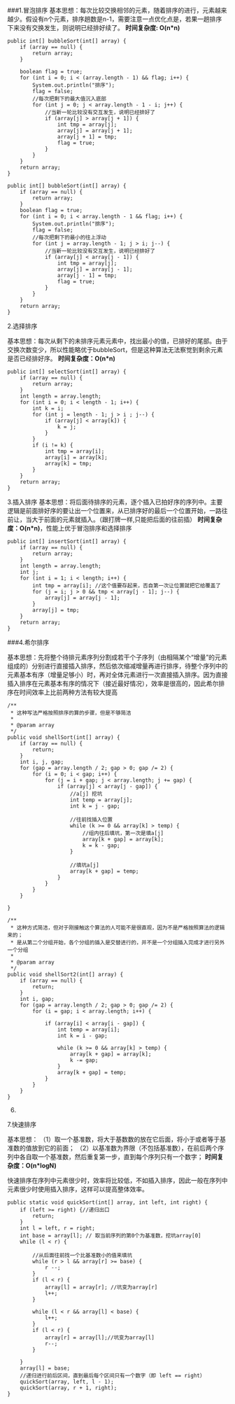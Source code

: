 ###1.冒泡排序
基本思想：每次比较交换相邻的元素，随着排序的进行，元素越来越少。假设有n个元素，排序趟数是n-1，需要注意一点优化点是，若果一趟排序下来没有交换发生，则说明已经排好续了。
**时间复杂度: O(n*n)**

```
public int[] bubbleSort(int[] array) {
    if (array == null) {
        return array;
    }

    boolean flag = true;
    for (int i = 0; i < (array.length - 1) && flag; i++) {
        System.out.println("排序");
        flag = false;
        //每次把剩下的最大值沉入底部
        for (int j = 0; j < array.length - 1 - i; j++) {
            //当新一轮比较没有交互发生，说明已经排好了
            if (array[j] > array[j + 1]) {
                int tmp = array[j];
                array[j] = array[j + 1];
                array[j + 1] = tmp;
                flag = true;
            }
        }
    }
    return array;
}

public int[] bubbleSort(int[] array) {
    if (array == null) {
        return array;
    }
    boolean flag = true;
    for (int i = 0; i < array.length - 1 && flag; i++) {
        System.out.println("排序");
        flag = false;
        //每次把剩下的最小的往上浮动
        for (int j = array.length - 1; j > i; j--) {
            //当新一轮比较没有交互发生，说明已经排好了
            if (array[j] < array[j - 1]) {
                int tmp = array[j];
                array[j] = array[j - 1];
                array[j - 1] = tmp;
                flag = true;
            }
        }
    }
    return array;
}
```

2.选择排序

基本思想：每次从剩下的未排序元素元素中，找出最小的值，已排好的尾部。由于交换次数变少，所以性能略优于bubbleSort，但是这种算法无法察觉到剩余元素是否已经排好序。
**时间复杂度：O(n*n)**

```
public int[] selectSort(int[] array) {
    if (array == null) {
        return array;
    }
    int length = array.length;
    for (int i = 0; i < length - 1; i++) {
        int k = i;
        for (int j = length - 1; j > i ; j--) {
            if (array[j] < array[k]) {
                k = j;
            }
        }
        if (i != k) {
            int tmp = array[i];
            array[i] = array[k];
            array[k] = tmp;
        }
    }
    return array;
}
```

3.插入排序
基本思想：将后面待排序的元素，逐个插入已拍好序的序列中。主要逻辑是前面排好序的要让出一个位置来，从已排序好的最后一个位置开始，一路往前让，当大于前面的元素就插入。（跟打牌一样,只能把后面的往前插）
**时间复杂度：O(n*n)**，性能上优于冒泡排序和选择排序
```
public int[] insertSort(int[] array) {
    if (array == null) {
        return array;
    }
    int length = array.length;
    int j;
    for (int i = 1; i < length; i++) {
        int tmp = array[i]; //这个值要存起来，否自第一次让位置就把它给覆盖了
        for (j = i; j > 0 && tmp < array[j - 1]; j--) {
            array[j] = array[j - 1];
        }
        array[j] = tmp;
    }
    return array;
}
```
###4.希尔排序

基本思想：先将整个待排元素序列分割成若干个子序列（由相隔某个“增量”的元素组成的）分别进行直接插入排序，然后依次缩减增量再进行排序，待整个序列中的元素基本有序（增量足够小）时，再对全体元素进行一次直接插入排序。因为直接插入排序在元素基本有序的情况下（接近最好情况），效率是很高的，因此希尔排序在时间效率上比前两种方法有较大提高
```
/**
 * 这种写法严格按照排序的算的步骤，但是不够简洁
 *
 * @param array
 */
public void shellSort(int[] array) {
    if (array == null) {
        return;
    }
    int i, j, gap;
    for (gap = array.length / 2; gap > 0; gap /= 2) {
        for (i = 0; i < gap; i++) {
            for (j = i + gap; j < array.length; j += gap) {
                if (array[j] < array[j - gap]) {
                    //a[j] 挖坑
                    int temp = array[j];
                    int k = j - gap;

                    //往前找插入位置
                    while (k >= 0 && array[k] > temp) {
                        //组内往后填坑，第一次是填a[j]
                        array[k + gap] = array[k];
                        k = k - gap;
                    }

                    //填坑a[j]
                    array[k + gap] = temp;
                }
            }
        }
    }

}

/**
 * 这种方式简洁，但对于刚接触这个算法的人可能不是很直观，因为不是严格按照算法的逻辑来的；
 * 是从第二个分组开始，各个分组的插入是交替进行的，并不是一个分组插入完成才进行另外一个分组
 *
 * @param array
 */
public void shellSort2(int[] array) {
    if (array == null) {
        return;
    }
    int i, gap;
    for (gap = array.length / 2; gap > 0; gap /= 2) {
        for (i = gap; i < array.length; i++) {

            if (array[i] < array[i - gap]) {
                int temp = array[i];
                int k = i - gap;

                while (k >= 0 && array[k] > temp) {
                    array[k + gap] = array[k];
                    k -= gap;
                }
                array[k + gap] = temp;
            }
        }
    }
}
```

6.

7.快速排序

基本思想：
（1）取一个基准数，将大于基数数的放在它后面，将小于或者等于基准数的值放到它的前面；
（2）以基准数为界限（不包括基准数），在前后两个序列中各自取一个基准数，然后重复第一步，直到每个序列只有一个数字；
**时间复杂度：O(n*logN)**

快速排序在序列中元素很少时，效率将比较低，不如插入排序，因此一般在序列中元素很少时使用插入排序，这样可以提高整体效率。

```
public static void quickSort(int[] array, int left, int right) {
    if (left >= right) {//递归出口
        return; 
    }
    int l = left, r = right;
    int base = array[l]; // 取当前序列的第0个为基准数，挖坑array[0]
    while (l < r) {

        //从后面往前找一个比基准数小的值来填坑
        while (r > l && array[r] >= base) {
            r --;
        }
        if (l < r) {
            array[l] = array[r]; //坑变为array[r]
            l++;
        }

        while (l < r && array[l] < base) {
            l++;
        }
        if (l < r) {
            array[r] = array[l];//坑变为array[l]
            r--;
        }

    }
    array[l] = base;
    //递归进行前后区间，直到最后每个区间只有一个数字（即 left == right）
    quickSort(array, left, l - 1); 
    quickSort(array, r + 1, right);
}
```
